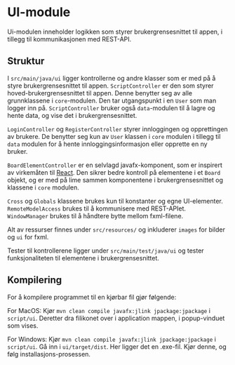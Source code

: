 # UI-module

Ui-modulen inneholder logikken som styrer brukergrensesnittet til appen, i tillegg til kommunikasjonen med REST-API.

## Struktur
I `src/main/java/ui` ligger kontrollerne og andre klasser som er med på å styre brukergrensesnittet til appen. `ScriptController` er den som styrer hoved-brukergrensesnittet til appen. Denne benytter seg av alle grunnklassene i `core`-modulen. Den tar utgangspunkt i en `User` som man logger inn på. `ScriptController` bruker også `data`-modulen til å lagre og hente data, og vise det i brukergrensesnittet.

`LoginController` og `RegisterController` styrer innloggingen og opprettingen av brukere. De benytter seg kun av `User` klassen i `core` modulen i tillegg til `data` modulen for å hente innloggingsinformasjon eller opprette en ny bruker.

`BoardElementController` er en selvlagd javafx-komponent, som er inspirert av virkemåten til [React](https://reactjs.org/). Den sikrer bedre kontroll på elementene i et `Board` objekt, og er med på lime sammen komponentene i brukergrensesnittet og klassene i `core` modulen.

`Cross` og `Globals` klassene brukes kun til konstanter og egne UI-elementer. `RemoteModelAccess` brukes til å kommunisere med REST-APIet. `WindowManager` brukes til å håndtere bytte mellom fxml-filene.

Alt av ressurser finnes under `src/resources/` og inkluderer `images` for bilder og `ui` for fxml.

Tester til kontrollerene ligger under `src/main/test/java/ui` og tester funksjonaliteten til elementene i brukergrensesnittet.

## Kompilering
For å kompilere programmet til en kjørbar fil gjør følgende:

For MacOS: Kjør `mvn clean compile javafx:jlink jpackage:jpackage` i `script/ui`. Deretter dra filikonet over i application mappen, i popup-vinduet som vises.

For Windows: Kjør `mvn clean compile javafx:jlink jpackage:jpackage` i `script/ui`. Gå inn i `ui/target/dist`. Her ligger det en .exe-fil. Kjør denne, og følg installasjons-prosessen.